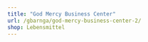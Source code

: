 ```yaml
---
title: "God Mercy Business Center"
url: /gbarnga/god-mercy-business-center-2/
shop: Lebensmittel
---
```

